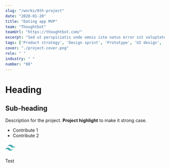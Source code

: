 ```yaml
---
slug: "/works/8th-project"
date: "2020-01-20"
title: "Dating app MVP"
team: "Thoughtbot"
teamUrl: "https://thoughtbot.com/"
excerpt: "Sed ut perspiciatis unde omnis iste natus error sit voluptatem accusantium doloremque laudantium, totam rem aperiam"
tags: ['Product strategy', 'Design sprint', 'Prototype', 'UI design', 'iOS HIG', 'Interaction', 'User test', 'HTML / SCSS', 'Illustration']
cover: "./project-cover.png"
role: " "
industry: " "
number: "08"
---
```


# Heading

## Sub-heading

Description for the project.
**Project highlight** to make it strong case.

* Contribute 1
* Contribute 2

![Image test](./tailwind-icon.png)

<div class="bg-gray-300">Test</div>
